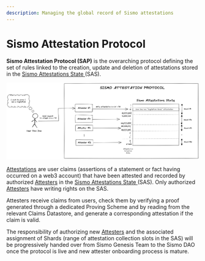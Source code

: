 ```yaml
---
description: Managing the global record of Sismo attestations
---
```


# Sismo Attestation Protocol

**Sismo Attestation Protocol (SAP)** is the overarching protocol defining the set of rules linked to the creation, update and deletion of attestations stored in the [Sismo Attestations State ](../architecture/sismo-attestations-state/)(SAS).

![](<../.gitbook/assets/Sismo Attestation Protocol (2).png>)

[Attestations](../architecture/sismo-attestations-state/standard-attestation-format.md) are user claims (assertions of a statement or fact having occurred on a web3 account) that have been attested and recorded by authorized [Attesters](../architecture/attester.md) in the [Sismo Attestations State ](../architecture/sismo-attestations-state/)(SAS). Only authorized [Attesters](../architecture/attester.md) have writing rights on the SAS.

Attesters receive claims from users, check them by verifying a proof generated through a dedicated Proving Scheme and by reading from the relevant Claims Datastore, and generate a corresponding attestation if the claim is valid.

The responsibility of authorizing new [Attesters](../architecture/attester.md) and the associated assignment of Shards (range of attestation collection slots in the SAS) will be progressively handed over from Sismo Genesis Team to the Sismo DAO once the protocol is live and new attester onboarding process is mature.
